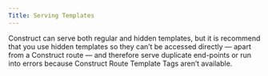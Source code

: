 ```yaml
---
Title: Serving Templates
---
```


Construct can serve both regular and hidden templates, but it is recommend that you use hidden templates so they can’t be accessed directly — apart from a Construct route — and therefore serve duplicate end-points or run into errors because Construct Route Template Tags aren’t available.
